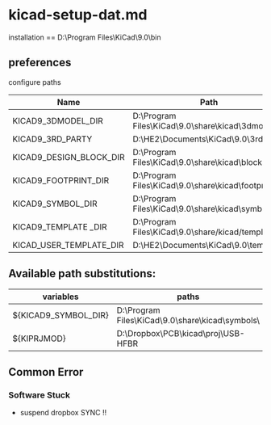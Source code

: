 
# kicad-setup-dat.md

installation == D:\Program Files\KiCad\9.0\bin

## preferences 

configure paths 

| Name                    | Path                                               |
| ----------------------- | -------------------------------------------------- |
| KICAD9_3DMODEL_DIR      | D:\Program Files\KiCad\9.0\share\kicad\3dmodels\   |
| KICAD9_3RD_PARTY        | D:\HE2\Documents\KiCad\9.0\3rdparty                |
| KICAD9_DESIGN_BLOCK_DIR | D:\Program Files\KiCad\9.0\share\kicad\blocks\     |
| KICAD9_FOOTPRINT_DIR    | D:\Program Files\KiCad\9.0\share\kicad\footprints\ |
| KICAD9_SYMBOL_DIR       | D:\Program Files\KiCad\9.0\share\kicad\symbols\    |
| KICAD9_TEMPLATE _DIR    | D:\Program Files\KiCad\9.0\share/kicad/template    |
| KICAD_USER_TEMPLATE_DIR | D:\HE2\Documents\KiCad\9.0\template\               |


## Available path substitutions:

| variables            | paths                                           |
| -------------------- | ----------------------------------------------- |
| ${KICAD9_SYMBOL_DIR} | D:\Program Files\KiCad\9.0\share\kicad\symbols\ |
| ${KIPRJMOD}          | D:\Dropbox\PCB\kicad\proj\USB-HFBR              |




## Common Error 


### Software Stuck 

- suspend dropbox SYNC !!

